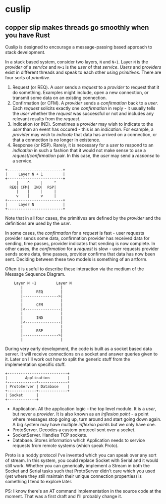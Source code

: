 # cuslip
## copper slip makes threads go smoothly when you have Rust

Cuslip is designed to encourage a message-passing based approach to stack development.

In a stack based system, consider two layers, `N` and `N+1`. Layer `N` is the *provider* of a *service* and `N+1` is the *user* of that *service*. *Users* and *providers* exist in different threads and speak to each other using *primitives*. There are four sorts of *primitive*.

1. Request (or REQ). A *user* sends a *request* to a *provider* to request that it do something. Examples might include, open a new connection, or transmit some data on an existing connection.
2. Confirmation (or CFM). A *provider* sends a *confirmation* back to a *user*. Each *request* solicits exactly one *confirmation* in reply - it usually tells the *user* whether the *request* was successful or not and includes any relevant results from the *request*.
3. Indication (or IND). Sometimes a *provider* may wish to indicate to the *user* than an event has occured - this is an *indication*. For example, a *provider* may wish to *indicate* that data has arrived on a connection, or that a connection is no longer in existence.
4. Response (or RSP). Rarely, it is necessary for a *user* to respond to an *indication* in such a fashion that it would not make sense to use a *request*/*confirmation* pair. In this case, the *user* may send a *response* to a service.

```
+-------------------------+
|     Layer N + 1         |
+-------------------------+
     |    ^     |     ^
  REQ| CFM|  IND|  RSP|
     |    |     |     |
     v    |     v     |
+-------------------------+
|     Layer N             |
+-------------------------+
```

Note that in all four cases, the primitives are defined by the *provider* and the definitions are used by the *user*.

In some cases, the *confirmation* for a *request* is fast - user requests provider sends some data, confirmation provider has received data for sending, time passes, provider indicates that sending is now complete. In other cases, the *confirmation* for a *request* is slow - user requests provider sends some data, time passes, provider confirms that data has now been sent. Deciding between these two models is something of an artform.

Often it is useful to describe these interaction via the medium of the Message Sequence Diagram.

```
    Layer N +1         Layer N
       |                 |
       |      REQ        |
       |---------------->|
       |                 |
       |      CFM        |
       |<----------------|
       |                 |
       |      IND        |
       |<----------------|
       |                 |
       |      RSP        |
       |---------------->|
       |                 |
```

During very early development, the code is built as a socket based data server. It will receive connections on a socket and answer queries given to it. Later on I'll work out how to split the generic stuff from the implementation specific stuff.

```
+---------------------------+
|        Application        |
+-------------+-------------+
| ProtoServer | Database    |
+-------------+-------------+
| Socket      |
+-------------+

```

* Application. All the application logic - the top level module. It is a *user*, but never a *provider*. It is also known as an *inflexion point* - a point where messages stop going up, turn around and start going down again. A big system may have multiple *inflexion points* but we only have one.
* ProtoServer. Decodes a custom protocol sent over a socket.
* SocketServer. Handles TCP sockets.
* Database. Stores information which Application needs to service requests from remote systems (which speak Proto).

Proto is a noddy protocol I've invented which you can speak over any sort of stream. In this system, you could replace Socket with Serial and it would still work. Whether you can generically implement a Stream in both the Socket and Serial tasks such that ProtoServer didn't care which you used (yet where they still maintain their unique connection properties) is something I tend to explore later.

PS: I know there's an AT command implementation in the source code at the moment. That was a first draft and I'll probably change it.
